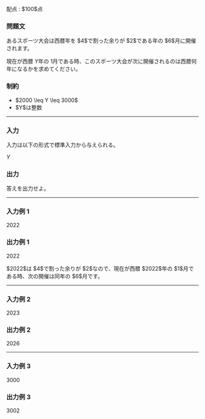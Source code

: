 
<div>

<span>

<span>

<p>
配点 : $100$点
</p>

<div>

<section>

### **問題文**

<p>
あるスポーツ大会は西暦年を $4$で割った余りが $2$である年の $6$月に開催されます。

現在が西暦 $Y$年の $1$月である時、このスポーツ大会が次に開催されるのは西暦何年になるかを求めてください。
</p>

</section>

</div>

<div>

<section>

### **制約**

<ul>

<li>
$2000 \leq Y \leq 3000$
</li>

<li>
$Y$は整数
</li>

</ul>

</section>

</div>

---

<div>

<div>

<section>

### **入力**

<p>
入力は以下の形式で標準入力から与えられる。
</p>

<div>

$Y$
</div>

</section>

</div>

<div>

<section>

### **出力**

<p>
答えを出力せよ。
</p>

</section>

</div>

</div>

---

<div>

<section>

### **入力例 1**

<div>

2022

</div>

</section>

</div>

<div>

<section>

### **出力例 1**

<div>

2022

</div>

<p>
$2022$は $4$で割った余りが $2$なので、現在が西暦 $2022$年の $1$月である時、次の開催は同年の $6$月です。
</p>

</section>

</div>

---

<div>

<section>

### **入力例 2**

<div>

2023

</div>

</section>

</div>

<div>

<section>

### **出力例 2**

<div>

2026

</div>

</section>

</div>

---

<div>

<section>

### **入力例 3**

<div>

3000

</div>

</section>

</div>

<div>

<section>

### **出力例 3**

<div>

3002

</div>

</section>

</div>

</span>

</span>

</div>
